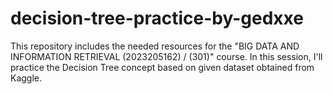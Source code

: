 # decision-tree-practice-by-gedxxe

This repository includes the needed resources for the "BIG DATA AND INFORMATION RETRIEVAL (2023205162) / (301)" course.
In this session, I'll practice the Decision Tree concept based on given dataset obtained from Kaggle.

